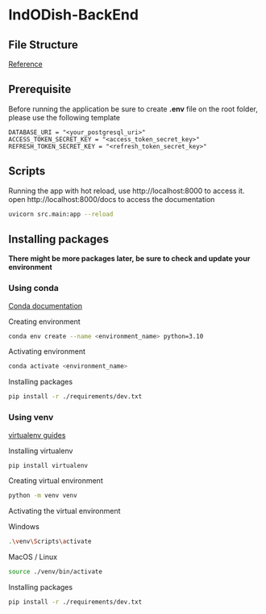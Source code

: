 # IndODish-BackEnd

## File Structure

[Reference](https://github.com/zhanymkanov/fastapi-best-practices#4-chain-dependencies)

## Prerequisite

Before running the application be sure to create **.env** file on the root folder, please use the following template

```env
DATABASE_URI = "<your_postgresql_uri>"
ACCESS_TOKEN_SECRET_KEY = "<access_token_secret_key>"
REFRESH_TOKEN_SECRET_KEY = "<refresh_token_secret_key>"

```

## Scripts

Running the app with hot reload, use http://localhost:8000 to access it.
open http://localhost:8000/docs to access the documentation

```bash
uvicorn src.main:app --reload
```

## Installing packages

**There might be more packages later, be sure to check and update your environment**

### Using conda

[Conda documentation](https://conda.io/projects/conda/en/latest/user-guide/tasks/manage-environments.html)

Creating environment

```bash
conda env create --name <environment_name> python=3.10
```

Activating environment

```bash
conda activate <environment_name>
```

Installing packages

```bash
pip install -r ./requirements/dev.txt
```

### Using venv

[virtualenv guides](https://packaging.python.org/en/latest/guides/installing-using-pip-and-virtual-environments/#creating-a-virtual-environment)

Installing virtualenv

```bash
pip install virtualenv
```

Creating virtual environment

```bash
python -m venv venv
```

Activating the virtual environment

Windows

```bash
.\venv\Scripts\activate
```

MacOS / Linux

```bash
source ./venv/bin/activate
```

Installing packages

```bash
pip install -r ./requirements/dev.txt
```
